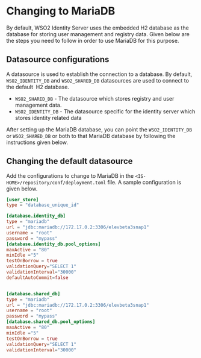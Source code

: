 # Changing to MariaDB

By default, WSO2 Identity Server uses the embedded H2 database as the database for storing user management and registry data. Given below are the steps
you need to follow in order to use MariaDB for this purpose. 

## Datasource configurations

A datasource is used to establish the connection to a database. By
default, `WSO2_IDENTITY_DB` and `WSO2_SHARED_DB` datasources are used to connect
to the default  H2 database. 

- `WSO2_SHARED_DB` - The datasource which stores registry and user management
                     data.
- `WSO2_IDENTITY_DB` - The datasource specific for the identity server which stores
                       identity related data
                       
After setting up the MariaDB database, you can point the `WSO2_IDENTITY_DB` or 
`WSO2_SHARED_DB` or both to that MariaDB database by following the instructions given below.

## Changing the default datasource

Add the configurations to change to MariaDB in the `<IS-HOME>/repository/conf/deployment.toml` file. A sample configuration is given below.

```toml 
[user_store]
type = "database_unique_id"

[database.identity_db]
type = "mariadb"
url = "jdbc:mariadb://172.17.0.2:3306/elevbeta3snap1"
username = "root"
password = "mypass"
[database.identity_db.pool_options]
maxActive = "80"
minIdle ="5"
testOnBorrow = true
validationQuery="SELECT 1"
validationInterval="30000"
defaultAutoCommit=false


[database.shared_db]
type = "mariadb"
url = "jdbc:mariadb://172.17.0.2:3306/elevbeta3snap1"
username = "root"
password = "mypass"
[database.shared_db.pool_options]
maxActive = "80"
minIdle ="5"
testOnBorrow = true
validationQuery="SELECT 1"
validationInterval="30000"
```
